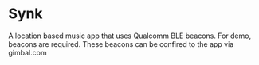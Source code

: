 # Synk
A location based music app that uses Qualcomm BLE beacons.
For demo, beacons are required. These beacons can be confired to the app via gimbal.com

